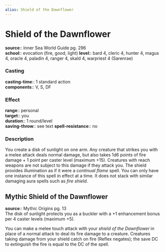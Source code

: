```yaml
---
alias: Shield of the Dawnflower
---
```


# Shield of the Dawnflower 

**source**:: Inner Sea World Guide pg. 296  
**school**:: evocation (fire, good, light)
**level**:: bard 4, cleric 4, hunter 4, magus 4, oracle 4, paladin 4, ranger 4, skald 4, warpriest 4 (Sarenrae)

### Casting 

**casting-time**:: 1 standard action  
**components**:: V, S, DF

### Effect 

**range**:: personal  
**target**:: you  
**duration**:: 1 round/level  
**saving-throw**:: see text
**spell-resistance**:: no

### Description 

You create a disk of sunlight on one arm. Any creature that strikes you with a melee attack deals normal damage, but also takes 1d6 points of fire damage + 1 point per caster level (maximum +15). Creatures with reach weapons are not subject to this damage if they attack you. The shield provides illumination as if it were a *continual flame* spell. You can only have one instance of this spell in effect at a time. It does not stack with similar damaging aura spells such as *fire shield*.

## Mythic Shield of the Dawnflower 

**source**:: Mythic Origins pg. 13  
The disk of sunlight protects you as a buckler with a +1 enhancement bonus per 4 caster levels (maximum +5).  
  
You can make a melee touch attack with your *shield of the Dawnflower* in place of a normal attack to deal its fire damage to a creature. Creatures taking damage from your shield catch on fire (Reflex negates); the save DC to extinguish the fire is equal to the DC of the spell.


